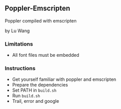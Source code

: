 ## Poppler-Emscripten

Poppler compiled with emscripten

by Lu Wang 


### Limitations
- All font files must be embedded

### Instructions
- Get yourself familiar with poppler and emscripten
- Prepare the dependencies
- Set PATH in `build.sh`
- Run `build.sh`
- Trail, error and google



